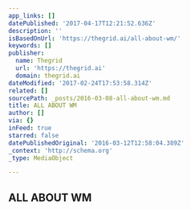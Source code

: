 ```yaml
---
app_links: []
datePublished: '2017-04-17T12:21:52.636Z'
description: ''
isBasedOnUrl: 'https://thegrid.ai/all-about-wm/'
keywords: []
publisher:
  name: Thegrid
  url: 'https://thegrid.ai'
  domain: thegrid.ai
dateModified: '2017-02-24T17:53:58.314Z'
related: []
sourcePath: _posts/2016-03-08-all-about-wm.md
title: ALL ABOUT WM
author: []
via: {}
inFeed: true
starred: false
datePublishedOriginal: '2016-03-12T12:58:04.389Z'
_context: 'http://schema.org'
_type: MediaObject

---
```

<article style=""><h1>ALL ABOUT WM</h1></article>